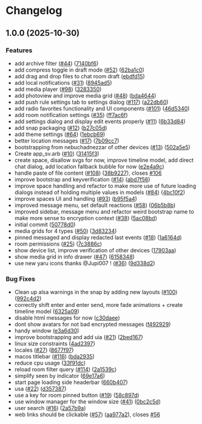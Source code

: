 # Changelog

## 1.0.0 (2025-10-30)


### Features

* add archive filter ([#44](https://github.com/ubuntu-flutter-community/nebuchadnezzar/issues/44)) ([7140bf6](https://github.com/ubuntu-flutter-community/nebuchadnezzar/commit/7140bf623c8ca16a7766f550222b822471e8f003))
* add compress toggle in draft mode ([#52](https://github.com/ubuntu-flutter-community/nebuchadnezzar/issues/52)) ([62ba1c0](https://github.com/ubuntu-flutter-community/nebuchadnezzar/commit/62ba1c02021e219192ba1dd825803ee84e32d005))
* add drag and drop files to chat room draft ([ebdfd15](https://github.com/ubuntu-flutter-community/nebuchadnezzar/commit/ebdfd15529f59beff07fb633f15d131f807ce7d0))
* add local notifications ([#31](https://github.com/ubuntu-flutter-community/nebuchadnezzar/issues/31)) ([8945ad5](https://github.com/ubuntu-flutter-community/nebuchadnezzar/commit/8945ad53506ae54dc9b4f1f171b8fc04c093faf6))
* add media player ([#98](https://github.com/ubuntu-flutter-community/nebuchadnezzar/issues/98)) ([3283350](https://github.com/ubuntu-flutter-community/nebuchadnezzar/commit/32833502cbb58f6c9bc9041f50ec9fc059ba20cd))
* add photoview and improve media grid ([#48](https://github.com/ubuntu-flutter-community/nebuchadnezzar/issues/48)) ([bda4644](https://github.com/ubuntu-flutter-community/nebuchadnezzar/commit/bda46446d0fd75fe24b1e0ecb41f6cb9d4713650))
* add push rule settings tab to settings dialog ([#117](https://github.com/ubuntu-flutter-community/nebuchadnezzar/issues/117)) ([a22db60](https://github.com/ubuntu-flutter-community/nebuchadnezzar/commit/a22db603e2469df71305cef2e12e69d37fbc53d3))
* add radio favorites functionality and UI components ([#101](https://github.com/ubuntu-flutter-community/nebuchadnezzar/issues/101)) ([46d5340](https://github.com/ubuntu-flutter-community/nebuchadnezzar/commit/46d534010dd2bc5b965f7bec9e6253a918ffe54c))
* add room notification settings ([#35](https://github.com/ubuntu-flutter-community/nebuchadnezzar/issues/35)) ([ff7ac6f](https://github.com/ubuntu-flutter-community/nebuchadnezzar/commit/ff7ac6fa7dc8d25bce8aa3a8014bf330d199dd61))
* add settings dialog and display edit events properly ([#11](https://github.com/ubuntu-flutter-community/nebuchadnezzar/issues/11)) ([6b33d84](https://github.com/ubuntu-flutter-community/nebuchadnezzar/commit/6b33d840166c66aa4569f7a2a36f6c045b551433))
* add snap packaging ([#12](https://github.com/ubuntu-flutter-community/nebuchadnezzar/issues/12)) ([b27c05d](https://github.com/ubuntu-flutter-community/nebuchadnezzar/commit/b27c05d4444228798246a953c4b444ecefcf1bf2))
* add theme settings ([#64](https://github.com/ubuntu-flutter-community/nebuchadnezzar/issues/64)) ([1ebcb69](https://github.com/ubuntu-flutter-community/nebuchadnezzar/commit/1ebcb69196c90e66d7b7dd3fd3bd000d8b29d06e))
* better location messages ([#17](https://github.com/ubuntu-flutter-community/nebuchadnezzar/issues/17)) ([7b09cc7](https://github.com/ubuntu-flutter-community/nebuchadnezzar/commit/7b09cc7b07bf56cb21d00458fdcc105ea4a2861b))
* bootstrapping from nebuchadnezzar of other devices ([#13](https://github.com/ubuntu-flutter-community/nebuchadnezzar/issues/13)) ([502a5e5](https://github.com/ubuntu-flutter-community/nebuchadnezzar/commit/502a5e5d1d3fbc6e17707b682de81796ee10274b))
* Create app_sv.arb ([#10](https://github.com/ubuntu-flutter-community/nebuchadnezzar/issues/10)) ([31415f3](https://github.com/ubuntu-flutter-community/nebuchadnezzar/commit/31415f392ac685c29dee93d397a591a4a7b93f4f))
* create space, disallow svgs for now, improve timeline model, add direct chat dialog, add location fallback bubble for now ([e2e4a9c](https://github.com/ubuntu-flutter-community/nebuchadnezzar/commit/e2e4a9c4d32381a370fc04ae5d05396122ecb302))
* handle paste of file content ([#108](https://github.com/ubuntu-flutter-community/nebuchadnezzar/issues/108)) ([38b9227](https://github.com/ubuntu-flutter-community/nebuchadnezzar/commit/38b9227fea848072c4b83b1d7c27b169df66f3ff)), closes [#106](https://github.com/ubuntu-flutter-community/nebuchadnezzar/issues/106)
* improve bootstrap and keyverification ([#14](https://github.com/ubuntu-flutter-community/nebuchadnezzar/issues/14)) ([abd7f56](https://github.com/ubuntu-flutter-community/nebuchadnezzar/commit/abd7f568ba04cd3aae3c29709ee9c8fac231108b))
* improve space handling and refactor to make more use of future loading dialogs instead of holding multiple values in models ([#84](https://github.com/ubuntu-flutter-community/nebuchadnezzar/issues/84)) ([4bc10f2](https://github.com/ubuntu-flutter-community/nebuchadnezzar/commit/4bc10f23dc510ed818c1a4ccfa49356c8418401c))
* improve spaces UI and handling ([#93](https://github.com/ubuntu-flutter-community/nebuchadnezzar/issues/93)) ([b95f5a4](https://github.com/ubuntu-flutter-community/nebuchadnezzar/commit/b95f5a4c1982460db12c482efe036fac29b3b4e7))
* improved message menu, set default reactions ([#58](https://github.com/ubuntu-flutter-community/nebuchadnezzar/issues/58)) ([06b5b8b](https://github.com/ubuntu-flutter-community/nebuchadnezzar/commit/06b5b8b233680284129f6d3c2c62d37113134979))
* improved sidebar, message menu and refactor weird bootstrap name to make more sense to encryption context ([#38](https://github.com/ubuntu-flutter-community/nebuchadnezzar/issues/38)) ([5ac08bd](https://github.com/ubuntu-flutter-community/nebuchadnezzar/commit/5ac08bd6a217a6f2ea6255674e9768906e38ec4b))
* initial commit ([50778d0](https://github.com/ubuntu-flutter-community/nebuchadnezzar/commit/50778d0558495c73055fc76a77f89cd7be19a58d))
* media grids for 4 types ([#50](https://github.com/ubuntu-flutter-community/nebuchadnezzar/issues/50)) ([3d83234](https://github.com/ubuntu-flutter-community/nebuchadnezzar/commit/3d832343f2e90094f76a897ed6f54f1b2ee26439))
* pinned messaged and display redacted last events ([#18](https://github.com/ubuntu-flutter-community/nebuchadnezzar/issues/18)) ([1a6164d](https://github.com/ubuntu-flutter-community/nebuchadnezzar/commit/1a6164db2cf01ee2f37aa998074200280899b317))
* room permissions ([#25](https://github.com/ubuntu-flutter-community/nebuchadnezzar/issues/25)) ([7c3886c](https://github.com/ubuntu-flutter-community/nebuchadnezzar/commit/7c3886c9fb819d324e9e7ce4d532ca6c8f1e63f3))
* show device list, improve verification of other devices ([17903aa](https://github.com/ubuntu-flutter-community/nebuchadnezzar/commit/17903aa5d2c894b1548bc59ef21ae9ad730a495a))
* show media grid in info drawer ([#47](https://github.com/ubuntu-flutter-community/nebuchadnezzar/issues/47)) ([6158348](https://github.com/ubuntu-flutter-community/nebuchadnezzar/commit/61583489842758fdc30b8d8fda048d111a8f5ec5))
* use new yaru icons thanks @Jupi007 ! ([#36](https://github.com/ubuntu-flutter-community/nebuchadnezzar/issues/36)) ([9d338d2](https://github.com/ubuntu-flutter-community/nebuchadnezzar/commit/9d338d2336545d1a7aef1285d27fc9ff3cba8729))


### Bug Fixes

* Clean up alsa warnings in the snap by adding new layouts ([#100](https://github.com/ubuntu-flutter-community/nebuchadnezzar/issues/100)) ([992c4d2](https://github.com/ubuntu-flutter-community/nebuchadnezzar/commit/992c4d2484b52a32793be86138f9d4b4e11de56e))
* correctly shift enter and enter send, more fade animations + create timeline model ([6325a09](https://github.com/ubuntu-flutter-community/nebuchadnezzar/commit/6325a09c8a9770074379dd97b7338cf5410b9bb6))
* disable html messages for now ([c30daee](https://github.com/ubuntu-flutter-community/nebuchadnezzar/commit/c30daee93afe7e52f9bf23c300d7ce6b10785f44))
* dont show avatars for not bad encrypted messages ([f492929](https://github.com/ubuntu-flutter-community/nebuchadnezzar/commit/f4929291af98b03af152111d877cae7a7c4a6ecb))
* handy window ([e3a6d30](https://github.com/ubuntu-flutter-community/nebuchadnezzar/commit/e3a6d3030c68379aadcf95000e71836225833dbc))
* improve bootstrapping and add uia ([#21](https://github.com/ubuntu-flutter-community/nebuchadnezzar/issues/21)) ([2bed167](https://github.com/ubuntu-flutter-community/nebuchadnezzar/commit/2bed167fa9b586af7f3f7bf244a3f17163e8cb06))
* linux size constraints ([4ad2397](https://github.com/ubuntu-flutter-community/nebuchadnezzar/commit/4ad239706e4b410bcde2dad23535806439a19d9c))
* locales ([#27](https://github.com/ubuntu-flutter-community/nebuchadnezzar/issues/27)) ([8677f97](https://github.com/ubuntu-flutter-community/nebuchadnezzar/commit/8677f974c52fa42ddac00d811d96fa8b8adc6049))
* macos titlebar ([#116](https://github.com/ubuntu-flutter-community/nebuchadnezzar/issues/116)) ([bda2935](https://github.com/ubuntu-flutter-community/nebuchadnezzar/commit/bda29350a1d7375337b839066fe878da719cf6fa))
* reduce cpu usage ([33f91dc](https://github.com/ubuntu-flutter-community/nebuchadnezzar/commit/33f91dca7cff384f396b1951443523ab9c8774dd))
* reload room filter query ([#114](https://github.com/ubuntu-flutter-community/nebuchadnezzar/issues/114)) ([2a1539c](https://github.com/ubuntu-flutter-community/nebuchadnezzar/commit/2a1539cf3ef60bd433c07633703eaf19a1c8aece))
* simplify seen by indicator ([69e17a6](https://github.com/ubuntu-flutter-community/nebuchadnezzar/commit/69e17a66e995b2082f4dfcf50068ff7c2660cee8))
* start page loading side headerbar ([660b407](https://github.com/ubuntu-flutter-community/nebuchadnezzar/commit/660b40734cd53506a04158aff7070e23b2c9320f))
* usa ([#22](https://github.com/ubuntu-flutter-community/nebuchadnezzar/issues/22)) ([d357387](https://github.com/ubuntu-flutter-community/nebuchadnezzar/commit/d3573870cb49f203795099556feaa110d051cd7a))
* use a key for room pinned button ([#19](https://github.com/ubuntu-flutter-community/nebuchadnezzar/issues/19)) ([58c897d](https://github.com/ubuntu-flutter-community/nebuchadnezzar/commit/58c897d0e8528b8bb6b6bef8090f7a6da83ca8e6))
* use window manager for the window size ([#41](https://github.com/ubuntu-flutter-community/nebuchadnezzar/issues/41)) ([0bc2c5d](https://github.com/ubuntu-flutter-community/nebuchadnezzar/commit/0bc2c5df3b531b5c3cd387488d3350e57c9fb8ff))
* user search ([#16](https://github.com/ubuntu-flutter-community/nebuchadnezzar/issues/16)) ([2a57b9a](https://github.com/ubuntu-flutter-community/nebuchadnezzar/commit/2a57b9a3546422a653c78e8dbe64f6cb2ee4b81e))
* web links should be clickable ([#57](https://github.com/ubuntu-flutter-community/nebuchadnezzar/issues/57)) ([aa977a2](https://github.com/ubuntu-flutter-community/nebuchadnezzar/commit/aa977a24e0aa376445b61500880e1cae235de062)), closes [#56](https://github.com/ubuntu-flutter-community/nebuchadnezzar/issues/56)
